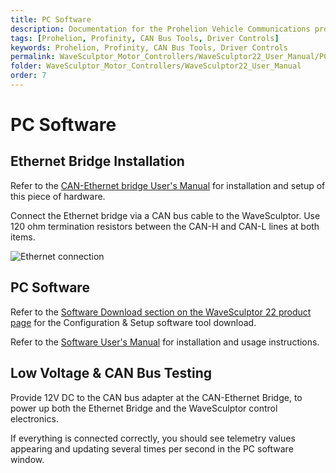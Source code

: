 ```yaml
---
title: PC Software
description: Documentation for the Prohelion Vehicle Communications protocol
tags: [Prohelion, Profinity, CAN Bus Tools, Driver Controls]
keywords: Prohelion, Profinity, CAN Bus Tools, Driver Controls
permalink: WaveSculptor_Motor_Controllers/WaveSculptor22_User_Manual/PC_Software.html
folder: WaveSculptor_Motor_Controllers/WaveSculptor22_User_Manual
order: 7
---
```


# PC Software

## Ethernet Bridge Installation

Refer to the [CAN-Ethernet bridge User's Manual](http://localhost:4000/CAN_Bus_To_Ethernet_Bridge/CAN-Ethernet_Bridge_User_Manual/Overview.html) for installation and setup of this piece of hardware.

Connect the Ethernet bridge via a CAN bus cable to the WaveSculptor.  Use 120 ohm termination resistors between the CAN-H and CAN-L lines at both items.

![Ethernet connection]({{site.dox.baseurl}}/images/WaveSculptor22_User_Manual/PC_Software.gif)

## PC Software

Refer to the [Software Download section on the WaveSculptor 22 product page]() for the Configuration & Setup software tool download.

Refer to the [Software User's Manual](http://localhost:4000/WaveSculptor_Motor_Controllers/WaveSculptor_Config_Software_User_Manual/Overview.html) for installation and usage instructions.

## Low Voltage & CAN Bus Testing

Provide 12V DC to the CAN bus adapter at the CAN-Ethernet Bridge, to power up both the Ethernet Bridge and the WaveSculptor control electronics.  

If everything is connected correctly, you should see telemetry values appearing and updating several times per second in the PC software window.


